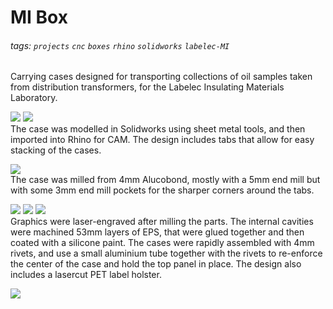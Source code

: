 # MI Box

###### tags: `projects` `cnc` `boxes` `rhino` `solidworks` `labelec-MI`

Carrying cases designed for transporting collections of oil samples taken from distribution transformers, for the Labelec  Insulating Materials Laboratory.  

[![](https://github.com/fablabedp/fablabedp-wiki/raw/main/projects/images/mi-box/solidworks.jpg)](https://github.com/fablabedp/fablabedp-wiki/raw/main/projects/images/mi-box/solidworks.jpg)
[![](https://github.com/fablabedp/fablabedp-wiki/raw/main/projects/images/mi-box/rhino.jpg)](https://github.com/fablabedp/fablabedp-wiki/raw/main/projects/images/mi-box/rhino.jpg)  
The case was modelled in Solidworks using sheet metal tools, and then imported into Rhino for CAM.  The design includes tabs that allow for easy stacking of the cases.  

[![](https://github.com/fablabedp/fablabedp-wiki/raw/main/projects/images/mi-box/rhino_flat-pattern.jpg)](https://github.com/fablabedp/fablabedp-wiki/raw/main/projects/images/mi-box/rhino_flat-pattern.jpg)  
The case was milled from 4mm Alucobond, mostly with a 5mm end mill but with some 3mm end mill pockets for the sharper corners around the tabs.  

[![](https://github.com/fablabedp/fablabedp-wiki/raw/main/projects/images/mi-box/front.jpg)](https://github.com/fablabedp/fablabedp-wiki/raw/main/projects/images/mi-box/front.jpg)
[![](https://github.com/fablabedp/fablabedp-wiki/raw/main/projects/images/mi-box/inside.jpg)](https://github.com/fablabedp/fablabedp-wiki/raw/main/projects/images/mi-box/inside.jpg)
[![](https://github.com/fablabedp/fablabedp-wiki/raw/main/projects/images/mi-box/tag.jpg)](https://github.com/fablabedp/fablabedp-wiki/raw/main/projects/images/mi-box/tag.jpg)  
Graphics were laser-engraved after milling the parts.  The internal cavities were machined 53mm layers of EPS, that were glued together and then coated with a silicone paint.  The cases were rapidly assembled with 4mm rivets, and use a small aluminium tube together with the rivets to re-enforce the center of the case and hold the top panel in place.  The design also includes a lasercut PET label holster.  

[![](https://github.com/fablabedp/fablabedp-wiki/raw/main/projects/images/mi-box/stack.jpg)](https://github.com/fablabedp/fablabedp-wiki/raw/main/projects/images/mi-box/stack.jpg)  